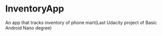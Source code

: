 # InventoryApp
An app that tracks inventory of phone mart(Last Udacity project of Basic Android Nano degree)
